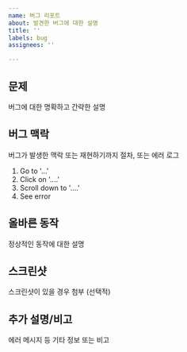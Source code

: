 ```yaml
---
name: 버그 리포트
about: 발견한 버그에 대한 설명
title: ''
labels: bug
assignees: ''

---
```


## 문제
  버그에 대한 명확하고 간략한 설명

## 버그 맥락
 버그가 발생한 맥락 또는 재현하기까지 절차, 또는 에러 로그
1. Go to '...'
2. Click on '....'
3. Scroll down to '....'
4. See error

## 올바른 동작
  정상적인 동작에 대한 설명

## 스크린샷
  스크린샷이 있을 경우 첨부 (선택적)

## 추가 설명/비고
 에러 메시지 등 기타 정보 또는 비고
